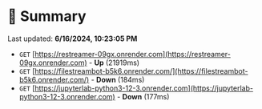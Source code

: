 # 📖 Summary
Last updated: **6/16/2024, 10:23:05 PM**

- `GET` [https://restreamer-09gx.onrender.com](https://restreamer-09gx.onrender.com) - **Up** (21919ms)
- `GET` [https://filestreambot-b5k6.onrender.com/](https://filestreambot-b5k6.onrender.com/) - **Down** (184ms)
- `GET` [https://jupyterlab-python3-12-3.onrender.com](https://jupyterlab-python3-12-3.onrender.com) - **Down** (177ms)
